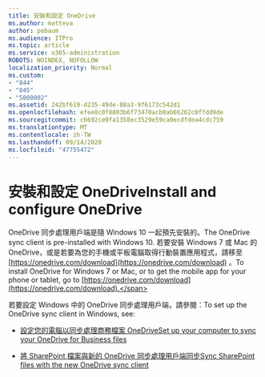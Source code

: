 ```yaml
---
title: 安裝和設定 OneDrive
ms.author: matteva
author: pebaum
ms.audience: ITPro
ms.topic: article
ms.service: o365-administration
ROBOTS: NOINDEX, NOFOLLOW
localization_priority: Normal
ms.custom:
- "844"
- "845"
- "5800002"
ms.assetid: 242bf619-d235-49de-88a3-9f6173c542d1
ms.openlocfilehash: efee8c0f8803b6f73470acb0ab66262c0ffdd9de
ms.sourcegitcommit: c6692ce0fa1358ec3529e59ca0ecdfdea4cdc759
ms.translationtype: MT
ms.contentlocale: zh-TW
ms.lasthandoff: 09/14/2020
ms.locfileid: "47755472"
---
```

# <a name="install-and-configure-onedrive"></a><span data-ttu-id="0f766-102">安裝和設定 OneDrive</span><span class="sxs-lookup"><span data-stu-id="0f766-102">Install and configure OneDrive</span></span>

<span data-ttu-id="0f766-103">OneDrive 同步處理用戶端是隨 Windows 10 一起預先安裝的。</span><span class="sxs-lookup"><span data-stu-id="0f766-103">The OneDrive sync client is pre-installed with Windows 10.</span></span> <span data-ttu-id="0f766-104">若要安裝 Windows 7 或 Mac 的 OneDrive，或是若要為您的手機或平板電腦取得行動裝置應用程式，請移至 [https://onedrive.com/download](https://onedrive.com/download) 。</span><span class="sxs-lookup"><span data-stu-id="0f766-104">To install OneDrive for Windows 7 or Mac, or to get the mobile app for your phone or tablet, go to [https://onedrive.com/download](https://onedrive.com/download).</span></span>
  
<span data-ttu-id="0f766-105">若要設定 Windows 中的 OneDrive 同步處理用戶端，請參閱：</span><span class="sxs-lookup"><span data-stu-id="0f766-105">To set up the OneDrive sync client in Windows, see:</span></span>
  
- [<span data-ttu-id="0f766-106">設定您的電腦以同步處理商務檔案 OneDrive</span><span class="sxs-lookup"><span data-stu-id="0f766-106">Set up your computer to sync your OneDrive for Business files</span></span>](https://go.microsoft.com/fwlink/?linkid=533375)

- [<span data-ttu-id="0f766-107">將 SharePoint 檔案與新的 OneDrive 同步處理用戶端同步</span><span class="sxs-lookup"><span data-stu-id="0f766-107">Sync SharePoint files with the new OneDrive sync client</span></span>](https://go.microsoft.com/fwlink/?linkid=871666)
